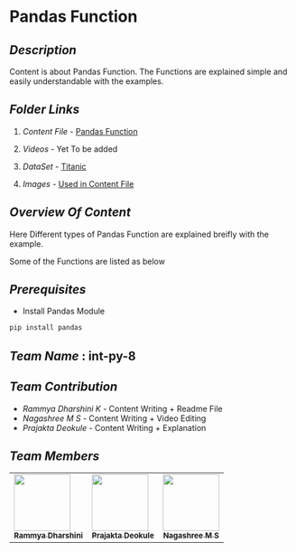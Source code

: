 # **Pandas Function**



## **_Description_**

 Content is about Pandas Function. The Functions are explained simple and easily understandable with the examples. 

## **_Folder Links_** 

1. _Content File_ - [Pandas Function]()

2. _Videos_ - Yet To be added<!--[Explanation]() -->

3. _DataSet_ - [Titanic]()

4. _Images_ - [Used in Content File]()

## **_Overview Of Content_**

Here Different types of Pandas Function are explained breifly with the example.

Some of the Functions are listed as below



 
## **_Prerequisites_**

- Install Pandas Module

```python
pip install pandas
```

## **_Team Name_** : int-py-8

## **_Team Contribution_**

 - _Rammya Dharshini K_ - Content Writing + Readme File
 - _Nagashree M S_ - Content Writing + Video Editing
 - _Prajakta Deokule_ - Content Writing + Explanation

## **_Team Members_**

<table>
    <tr>
        <td allign='centre'><a href = "https://github.com/rammya29"><img src = "https://avatars.githubusercontent.com/u/70591317" height = "100px" width = "100px"/><br/><sub><b>Rammya Dharshini </b></sub></a></td>
        <td allign='centre'><a href = "https://github.com/Prajakta456"><img src = "https://avatars.githubusercontent.com/u/70521908" height = "100px" width = "100px"/><br/><sub><b>Prajakta Deokule</b></sub></a></td>
        <td allign='centre'><a href = "https://github.com/Nagashree2001"><img src = "https://avatars.githubusercontent.com/u/60097151" height = "100px" width = "100px"/><br/><sub><b>Nagashree M S</b></sub></a></td>

</tr>


